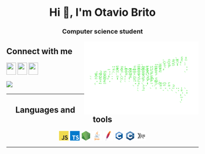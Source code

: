 <h1 align="center">Hi 👋, I'm Otavio Brito</h1>
<h3 align="center">Computer science student</h3>



<img align="right" width="300" heigh="300" src="https://github.com/otaviofbrito/otaviofbrito/blob/master/walkingman.gif">

  
<h2 align="left">Connect with me</h2> 


  
<p align="left"><a href="https://github.com/otaviofbrito" target="_blank"><img height="32" width="25" src="https://cdn.jsdelivr.net/npm/simple-icons@v6/icons/github.svg" /></a>
<a href="https://www.youtube.com/channel/UC4el8sPDQzY6IRfm_46J3Mw" target="_blank"><img height="32" width="25" src="https://cdn.jsdelivr.net/npm/simple-icons@v6/icons/youtube.svg" /></a>
<a href="https://www.linkedin.com/in/otavio-brito-3b0139224/" target="_blank"><img height="32" width="25" src="https://cdn.jsdelivr.net/npm/simple-icons@v6/icons/linkedin.svg" /></a></p>
  

<p align="left"><img src="https://img.shields.io/badge/Discord-Otavio%234887-%23964AF8?style=for-the-badge&logo=discord&?&logoColor=white"></img></p>


---


<h2 align="center">Languages and tools</h2>

<p align="center"><img height="25" width="25" src="https://raw.githubusercontent.com/github/explore/80688e429a7d4ef2fca1e82350fe8e3517d3494d/topics/javascript/javascript.png" />
  <img height="25" width="25" src="https://raw.githubusercontent.com/github/explore/80688e429a7d4ef2fca1e82350fe8e3517d3494d/topics/typescript/typescript.png" />
<img height="25" width="25" src="https://raw.githubusercontent.com/github/explore/80688e429a7d4ef2fca1e82350fe8e3517d3494d/topics/nodejs/nodejs.png" />
<img height="25" width="25" src="https://raw.githubusercontent.com/github/explore/5b3600551e122a3277c2c5368af2ad5725ffa9a1/topics/java/java.png" />
<img height="25" width="25" src="https://raw.githubusercontent.com/github/explore/80688e429a7d4ef2fca1e82350fe8e3517d3494d/topics/maven/maven.png" />
<img height="25" width="25" src="https://raw.githubusercontent.com/github/explore/f3e22f0dca2be955676bc70d6214b95b13354ee8/topics/c/c.png" />
<img height="25" width="25" src="https://raw.githubusercontent.com/github/explore/180320cffc25f4ed1bbdfd33d4db3a66eeeeb358/topics/cpp/cpp.png" />
<img height="25" width="25" src="https://raw.githubusercontent.com/github/explore/80688e429a7d4ef2fca1e82350fe8e3517d3494d/topics/haskell/haskell.png" />
</p>


---

